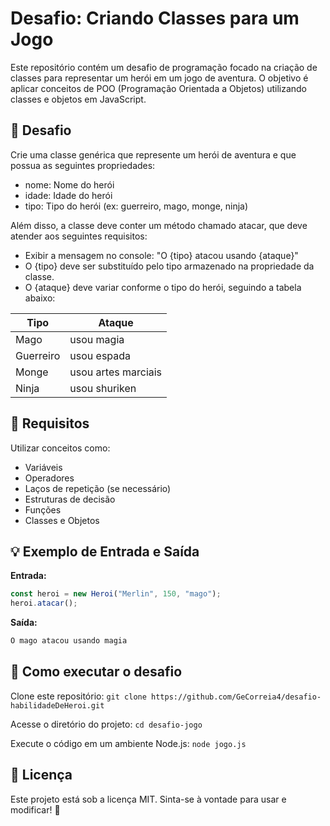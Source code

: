 # Desafio: Criando Classes para um Jogo

Este repositório contém um desafio de programação focado na criação de classes para representar um herói em um jogo de aventura. O objetivo é aplicar conceitos de POO (Programação Orientada a Objetos) utilizando classes e objetos em JavaScript.

## 🚀 Desafio

Crie uma classe genérica que represente um herói de aventura e que possua as seguintes propriedades:

* nome: Nome do herói
* idade: Idade do herói
* tipo: Tipo do herói (ex: guerreiro, mago, monge, ninja)

Além disso, a classe deve conter um método chamado atacar, que deve atender aos seguintes requisitos:

* Exibir a mensagem no console: "O {tipo} atacou usando {ataque}"
* O {tipo} deve ser substituído pelo tipo armazenado na propriedade da classe.
* O {ataque} deve variar conforme o tipo do herói, seguindo a tabela abaixo:

| Tipo | Ataque |
|------|--------|
| Mago | usou magia| 
| Guerreiro|usou espada|
| Monge | usou artes marciais|
| Ninja | usou shuriken |

## 📌 Requisitos

Utilizar conceitos como:

- Variáveis
- Operadores
- Laços de repetição (se necessário)
- Estruturas de decisão
- Funções
- Classes e Objetos

## 💡 Exemplo de Entrada e Saída

<b>Entrada:</b>
``` js
const heroi = new Heroi("Merlin", 150, "mago");
heroi.atacar();
```
<b>Saída:</b>
``` js
O mago atacou usando magia
```
## 🔧 Como executar o desafio

Clone este repositório:
``git clone https://github.com/GeCorreia4/desafio-habilidadeDeHeroi.git``

Acesse o diretório do projeto:
``cd desafio-jogo``

Execute o código em um ambiente Node.js:
``node jogo.js``

## 📜 Licença

Este projeto está sob a licença MIT. Sinta-se à vontade para usar e modificar! 🚀